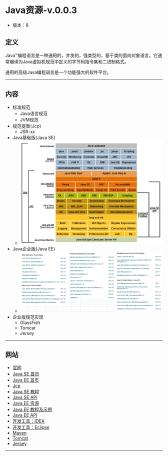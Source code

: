 #   Java资源-v.0.0.3

-   版本：8

##  定义

Java™编程语言是一种通用的，并发的，强类型的，基于类的面向对象语言。它通常编译为Java虚拟机规范中定义的字节码指令集和二进制格式。

通用的高级Java编程语言是一个功能强大的软件平台。

----

##  内容
-   标准规范
    -   Java语言规范
    -   JVM规范
-   规范提案(Jcp)
    -   JSR-xx
-   Java基础版(Java SE)
    -   ![结构图](image/2167990.jpg)
-   Java企业版(Java EE)
    -   ![组成图](image/3021.png)
-   企业版规范实现
    -   GlassFish
    -   Tomcat
    -   Jersey

----

##  网站
-   [官网](http://www.oracle.com/technetwork/java/index.html)
-   [Java SE 首页](http://www.oracle.com/technetwork/java/javase/overview/index.html)
-   [Java EE 首页](http://www.oracle.com/technetwork/java/javaee/overview/index.html)
-   [Jcp](https://jcp.org/en/home/index)
-   [Java SE 教程](https://docs.oracle.com/javase/tutorial/index.html)
-   [Java SE API](https://docs.oracle.com/javase/8/docs/api/)
-   [Java EE 资源](https://javaee.github.io/)
-   [Java EE 教程及示例](https://javaee.github.io/tutorial/)
-   [Java EE API](https://javaee.github.io/javaee-spec/javadocs/)
-   [开发工具：IDEA](http://www.jetbrains.com/idea/)
-   [开发工具：Eclipse](http://www.eclipse.org/)
-   [Maven](http://maven.apache.org)
-   [Tomcat](https://tomcat.apache.org/)
-   [Jersey](https://jersey.github.io/)

----

